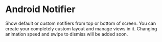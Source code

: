 # Android Notifier
Show default or custom notifiers from top or bottom of screen. You can create your completely custom layout and manage views in it. Changing animation speed and swipe to dismiss will be added soon.
